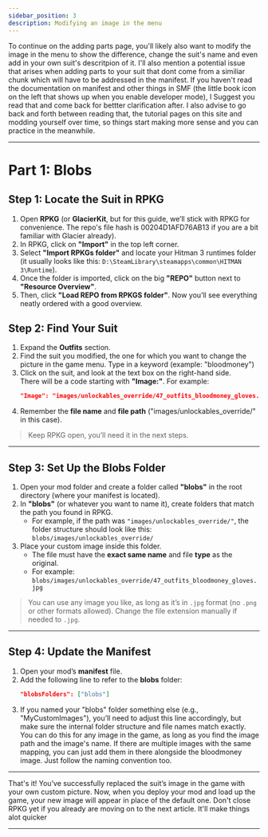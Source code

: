 ```yaml
---
sidebar_position: 3
description: Modifying an image in the menu
---
```

To continue on the adding parts page, you'll likely also want to modify the image in the menu to show the difference, change the suit's name and even add in your own suit's descritpion of it. I'll also mention a potential issue that arises when adding parts to your suit that dont come from a similiar chunk which will have to be addressed in the manifest. If you haven't read the documentation on manifest and other things in SMF (the little book icon on the left that shows up when you enable developer mode), I Suggest you read that and come back for bettter clarification after. I also advise to go back and forth between reading that, the tutorial pages on this site and modding yourself over time, so things start making more sense and you can practice in the meanwhile.

---

# Part 1: Blobs

## Step 1: Locate the Suit in RPKG

1. Open **RPKG** 
(or **GlacierKit**, but for this guide, we’ll stick with RPKG for convenience. The repo's file hash is 00204D1AFD76AB13 if you are a bit familiar with Glacier already).
2. In RPKG, click on **"Import"** in the top left corner.
3. Select **"Import RPKGs folder"** and locate your Hitman 3 runtimes folder (it usually looks like this: `D:\SteamLibrary\steamapps\common\HITMAN 3\Runtime`).
4. Once the folder is imported, click on the big **"REPO"** button next to **"Resource Overview"**.
5. Then, click **"Load REPO from RPKGS folder"**. Now you’ll see everything neatly ordered with a good overview.

## Step 2: Find Your Suit

1. Expand the **Outfits** section.
2. Find the suit you modified, the one for which you want to change the picture in the game menu. Type in a keyword (example: "bloodmoney")
3. Click on the suit, and look at the text box on the right-hand side.  
   There will be a code starting with **"Image:"**. For example:  
   ```json
   "Image": "images/unlockables_override/47_outfits_bloodmoney_gloves.jpg"
   ```
4. Remember the **file name** and **file path** ("images/unlockables_override/" in this case).

> Keep RPKG open, you’ll need it in the next steps.

---

## Step 3: Set Up the Blobs Folder

1. Open your mod folder and create a folder called **"blobs"** in the root directory (where your manifest is located).
2. In **"blobs"** (or whatever you want to name it), create folders that match the path you found in RPKG.
   - For example, if the path was `"images/unlockables_override/"`, the folder structure should look like this:  
     `blobs/images/unlockables_override/`
3. Place your custom image inside this folder.  
   - The file must have the **exact same name** and file **type** as the original.  
   - For example:  
     `blobs/images/unlockables_override/47_outfits_bloodmoney_gloves.jpg`

> You can use any image you like, as long as it’s in `.jpg` format (no `.png` or other formats allowed). Change the file extension manually if needed to `.jpg`.

---

## Step 4: Update the Manifest

1. Open your mod’s **manifest** file.
2. Add the following line to refer to the **blobs** folder:
   ```json
   "blobsFolders": ["blobs"]
   ```
3. If you named your "blobs" folder something else (e.g., "MyCustomImages"), you’ll need to adjust this line accordingly, but make sure the internal folder structure and file names match exactly. You can do this for any image in the game, as long as you find the image path and the image's name. If there are multiple images with the same mapping, you can just add them in there alongside the bloodmoney image. Just follow the naming convention too.

---

That's it! You’ve successfully replaced the suit’s image in the game with your own custom picture. Now, when you deploy your mod and load up the game, your new image will appear in place of the default one. Don't close RPKG yet if you already are moving on to the next article. It'll make things alot quicker

--- 

